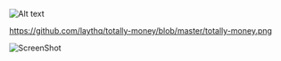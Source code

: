 ![Alt text](/blob/master/totally-money.png"?raw=true)

https://github.com/laythq/totally-money/blob/master/totally-money.png

![ScreenShot](https://raw.github.com/laythq/totally-money/master/totally-money.png)


